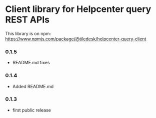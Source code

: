 # Client library for Helpcenter query REST APIs

This library is on npm: https://www.npmjs.com/package/@tiledesk/helpcenter-query-client

### 0.1.5
- README.md fixes

### 0.1.4
- Added README.md

### 0.1.3
- first public release
